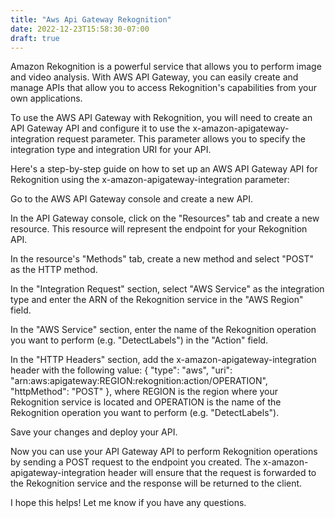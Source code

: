 ```yaml
---
title: "Aws Api Gateway Rekognition"
date: 2022-12-23T15:58:30-07:00
draft: true
---
```


Amazon Rekognition is a powerful service that allows you to perform image and video analysis. With AWS API Gateway, you can easily create and manage APIs that allow you to access Rekognition's capabilities from your own applications.

To use the AWS API Gateway with Rekognition, you will need to create an API Gateway API and configure it to use the x-amazon-apigateway-integration request parameter. This parameter allows you to specify the integration type and integration URI for your API.

Here's a step-by-step guide on how to set up an AWS API Gateway API for Rekognition using the x-amazon-apigateway-integration parameter:

Go to the AWS API Gateway console and create a new API.

In the API Gateway console, click on the "Resources" tab and create a new resource. This resource will represent the endpoint for your Rekognition API.

In the resource's "Methods" tab, create a new method and select "POST" as the HTTP method.

In the "Integration Request" section, select "AWS Service" as the integration type and enter the ARN of the Rekognition service in the "AWS Region" field.

In the "AWS Service" section, enter the name of the Rekognition operation you want to perform (e.g. "DetectLabels") in the "Action" field.

In the "HTTP Headers" section, add the x-amazon-apigateway-integration header with the following value: { "type": "aws", "uri": "arn:aws:apigateway:REGION:rekognition:action/OPERATION", "httpMethod": "POST" }, where REGION is the region where your Rekognition service is located and OPERATION is the name of the Rekognition operation you want to perform (e.g. "DetectLabels").

Save your changes and deploy your API.

Now you can use your API Gateway API to perform Rekognition operations by sending a POST request to the endpoint you created. The x-amazon-apigateway-integration header will ensure that the request is forwarded to the Rekognition service and the response will be returned to the client.

I hope this helps! Let me know if you have any questions.